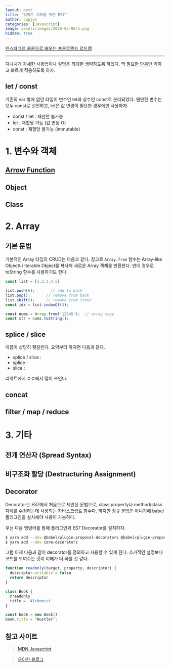 ```yaml
---
layout: post
title: "리액트 시작을 위한 ES7"
author: cupjoo
categories: [Javascript]
image: assets/images/2020-03-06/1.png
hidden: true
---
```


[인스타그램 클론으로 배우는 프론트엔드 로드맵](https://cupjoo.github.io/인스타그램-클론으로-배우는-프론트엔드-로드맵)

---

지나치게 자세한 사용법이나 설명은 최대한 생략하도록 하겠다. 딱 필요한 만큼만 익히고 빠르게 적용하도록 하자.

## let / const

기존의 var 밖에 없던 타입이 변수인 let과 상수인 const로 분리되었다. 웬만한 변수는 모두 const로 선언하고, let은 값 변경이 필요한 경우에만 사용하자.

- const / let : 재선언 불가능
- let : 재할당 가능 (값 변동 O)
- const : 재할당 불가능 (immutable)

# 1. 변수와 객체

## [Arrow Function](https://developer.mozilla.org/ko/docs/Web/JavaScript/Reference/Functions/애로우_펑션)

## Object

## Class

# 2. Array

## 기본 문법

기본적인 Array 타입의 CRUD는 다음과 같다. 참고로 `Array.from` 함수는 Array-like Object나 Iterable Object를 복사해 새로운 Array 객체를 반환한다. 반대 경우로 toString 함수를 사용하기도 한다.

```javascript
const list = [1,2,3,4,5]

list.push(6);	    // add to back
list.pop();	      // remove from back
list.shift();     // remove from front
const idx = list.indexOf(3);

const nums = Array.from('12345');  // array copy
const str = nums.toString();
```

## splice / slice

이름이 상당히 헷갈린다. 요약부터 하자면 다음과 같다.

- splice / slice : 
- splice : 
- slice : 

리액트에서 ㅇㅇ에서 많이 쓰인다.

## concat

## filter / map / reduce

# 3. 기타

## 전개 연산자 (Spread Syntax)

## 비구조화 할당 (Destructuring Assignment)

## Decorator

Decorator는 ES7에서 처음으로 제안된 문법으로, class property나 method/class 자체를 수정하는데 사용되는 자바스크립트 함수다. 하지만 정규 문법은 아니기에 babel 플러그인을 설치해야 사용이 가능하다.

우선 다음 명령어를 통해 플러그인과 ES7 Decorator를 설치하자.

```bash
$ yarn add --dev @babel/plugin-proposal-decorators @babel/plugin-proposal-class-properties
$ yarn add --dev core-decorators
```

그럼 이제 다음과 같이 decorator를 정의하고 사용할 수 있게 된다. 추가적인 설명보다 코드를 보여주는 것이 이해가 더 빠를 것 같다.

```javascript
function readonly(target, property, descriptor) {  
  descriptor.writable = false
  return descriptor
}

class Book {  
  @readonly
  title = 'Alchemist'
}

const book = new Book()  
book.title = ‘Hustler’;
```

## 참고 사이트

> [MDN Javascript](https://developer.mozilla.org/ko/docs/Web/JavaScript/Reference)

> [우아한 블로그](https://blog-kr.zoyi.co/channel-frontend-decorator/)

